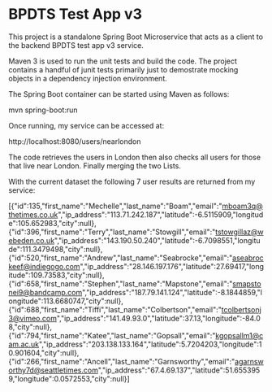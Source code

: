 # BPDTS Test App v3

This project is a standalone Spring Boot Microservice that acts as a client to the backend BPDTS test app v3 service.

Maven 3 is used to run the unit tests and build the code.  The project contains a handful of junit tests primarily just to demostrate mocking objects in a dependency injection environment.

The Spring Boot container can be started using Maven as follows:

mvn spring-boot:run

Once running, my service can be accessed at:

http://localhost:8080/users/nearlondon 


The code retrieves the users in London then also checks all users for those that live near London.  Finally merging the two Lists.

With the current dataset the following 7 user results are returned from my service:

[{"id":135,"first_name":"Mechelle","last_name":"Boam","email":"mboam3q@thetimes.co.uk","ip_address":"113.71.242.187","latitude":-6.5115909,"longitude":105.652983,"city":null},{"id":396,"first_name":"Terry","last_name":"Stowgill","email":"tstowgillaz@webeden.co.uk","ip_address":"143.190.50.240","latitude":-6.7098551,"longitude":111.3479498,"city":null},{"id":520,"first_name":"Andrew","last_name":"Seabrocke","email":"aseabrockeef@indiegogo.com","ip_address":"28.146.197.176","latitude":27.69417,"longitude":109.73583,"city":null},{"id":658,"first_name":"Stephen","last_name":"Mapstone","email":"smapstonei9@bandcamp.com","ip_address":"187.79.141.124","latitude":-8.1844859,"longitude":113.6680747,"city":null},{"id":688,"first_name":"Tiffi","last_name":"Colbertson","email":"tcolbertsonj3@vimeo.com","ip_address":"141.49.93.0","latitude":37.13,"longitude":-84.08,"city":null},{"id":794,"first_name":"Katee","last_name":"Gopsall","email":"kgopsallm1@cam.ac.uk","ip_address":"203.138.133.164","latitude":5.7204203,"longitude":10.901604,"city":null},{"id":266,"first_name":"Ancell","last_name":"Garnsworthy","email":"agarnsworthy7d@seattletimes.com","ip_address":"67.4.69.137","latitude":51.6553959,"longitude":0.0572553,"city":null}]